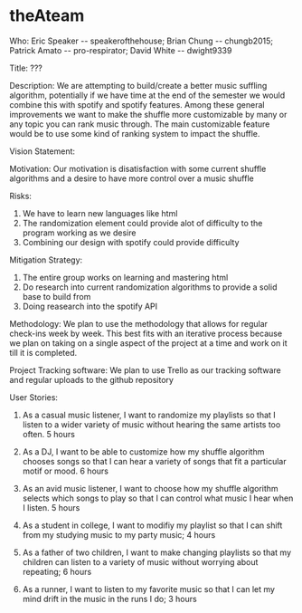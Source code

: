 # theAteam

Who: 
Eric Speaker -- speakerofthehouse;
Brian Chung -- chungb2015;
Patrick Amato -- pro-respirator;
David White -- dwight9339

Title: ???

Description: 
  We are attempting to build/create a better music suffling algorithm, potentially if we have time at the end of the semester we would combine this with spotify and spotify features. Among these general improvements we want to make the shuffle more customizable by many or any topic you can rank music through. The main customizable feature would be to use some kind of ranking system to impact the shuffle.

Vision Statement:

Motivation:
  Our motivation is disatisfaction with some current shuffle algorithms and a desire to have more control over a music shuffle
  
Risks: 
  1. We have to learn new languages like html
  2. The randomization element could provide alot of difficulty to the program working as we desire
  3. Combining our design with spotify could provide difficulty

Mitigation Strategy:
  1. The entire group works on learning and mastering html
  2. Do research into current randomization algorithms to provide a solid base to build from
  3. Doing reasearch into the spotify API
  
Methodology:
  We plan to use the methodology that allows for regular check-ins week by week. This best fits with an iterative process because we plan on taking on a single aspect of the project at a time and work on it till it is completed. 
  
Project Tracking software:
  We plan to use Trello as our tracking software and regular uploads to the github repository
  
User Stories:

1) As a casual music listener, I want to randomize my playlists so that I listen to a wider variety of music without hearing the same artists too often. 5 hours

2) As a DJ, I want to be able to customize how my shuffle algorithm chooses songs so that I can hear a variety of songs that fit a particular motif or mood. 6 hours

3) As an avid music listener, I want to choose how my shuffle algorithm selects which songs to play so that I can control what music I hear when I listen. 5 hours
  
4) As a student in college, I want to modifiy my playlist so that I can shift from my studying music to my party music; 4 hours

5) As a father of two children, I want to make changing playlists so that my children can listen to a variety of music without worrying about repeating; 6 hours

6) As a runner, I want to listen to my favorite music so that I can let my mind drift in the music in the runs I do; 3 hours



  
